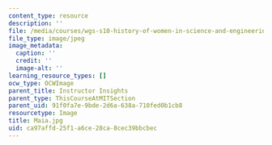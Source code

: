```yaml
---
content_type: resource
description: ''
file: /media/courses/wgs-s10-history-of-women-in-science-and-engineering-fall-2017/ca97affd25f1a6ce28ca8cec39bbcbec_Maia.jpg
file_type: image/jpeg
image_metadata:
  caption: ''
  credit: ''
  image-alt: ''
learning_resource_types: []
ocw_type: OCWImage
parent_title: Instructor Insights
parent_type: ThisCourseAtMITSection
parent_uid: 91f0fa7e-9bde-2d6a-638a-710fed0b1cb8
resourcetype: Image
title: Maia.jpg
uid: ca97affd-25f1-a6ce-28ca-8cec39bbcbec
---
```

